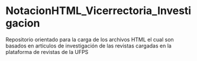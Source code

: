 # NotacionHTML_Vicerrectoria_Investigacion
Repositorio orientado para la carga de los archivos HTML el cual son basados en articulos de investigación de las revistas cargadas en la plataforma de revistas de la UFPS
